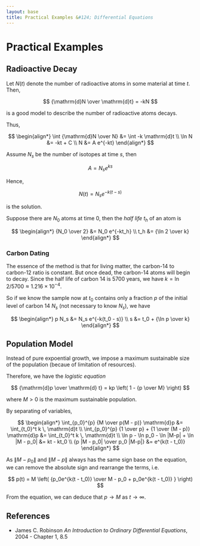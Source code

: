 ```yaml
---
layout: base
title: Practical Examples &#124; Differential Equations
---
```


# Practical Examples

## Radioactive Decay

Let $N(t)$ denote the number of radioactive atoms in some material at time $t$. Then,

$$
{\mathrm{d}N \over \mathrm{d}t} = -kN
$$

is a good model to describe the number of radioactive atoms decays.

Thus,

$$
\begin{align*}
\int {\mathrm{d}N \over N} &= \int -k \mathrm{d}t \\
\ln N &= -kt + C \\
N &= A e^{-kt}
\end{align*}
$$

Assume $N_s$ be the number of isotopes at time $s$, then

$$
A = N_s e^{ks}
$$

Hence,

$$
N(t) = N_s e^{-k(t - s)}
$$

is the solution.

Suppose there are $N_0$ atoms at time $0$, then the _half life_ $t_h$ of an atom is

$$
\begin{align*}
{N_0 \over 2} &= N_0 e^{-kt_h} \\
t_h &= {\ln 2 \over k}
\end{align*}
$$

### Carbon Dating

The essence of the method is that for living matter, the carbon-14 to carbon-12 ratio is constant.
But once dead, the carbon-14 atoms will begin to decay.
Since the half life of carbon 14 is 5700 years, we have $k = \ln 2 / 5700 \approx 1.216 \times 10^{-4}$.

So if we know the sample now at $t_0$ contains only a fraction $p$ of the initial level of carbon 14 $N_s$ (not necessary to know $N_s$), we have

$$
\begin{align*}
p N_s &= N_s e^{-k(t_0 - s)} \\
s &= t_0 + {\ln p \over k}
\end{align*}
$$

## Population Model

Instead of pure expoential growth, we impose a maximum sustainable size of the population (becaue of limitation of resources).

Therefore, we have the _logistic equation_

$$
{\mathrm{d}p \over \mathrm{d} t} = kp \left( 1 - {p \over M} \right)
$$

where $M > 0$ is the maximum sustainable population.

By separating of variables,

$$
\begin{align*}
\int_{p_0}^{p} {M \over p(M - p)} \mathrm{d}p &= \int_{t_0}^t k \, \mathrm{d}t \\
\int_{p_0}^{p} {1 \over p} + {1 \over (M - p)} \mathrm{d}p &= \int_{t_0}^t k \, \mathrm{d}t \\
\ln p - \ln p_0 - \ln |M-p| + \ln |M - p_0| &= kt - kt_0 \\
{p |M - p_0| \over p_0 |M-p|} &= e^{k(t - t_0)}
\end{align*}
$$

As $\|M - p_0\|$ and $\|M - p\|$ always has the same sign base on the equation,
we can remove the absolute sign and rearrange the terms, i.e.

$$
p(t) = M \left( {p_0e^{k(t - t_0)} \over M - p_0 + p_0e^{k(t - t_0)} } \right)
$$

From the equation, we can deduce that $p \to M$ as $t \to \infty$.

## References

* James C. Robinson _An Introduction to Ordinary Differential Equations_, 2004 - Chapter 1, 8.5
